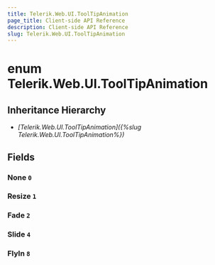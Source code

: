 ```yaml
---
title: Telerik.Web.UI.ToolTipAnimation
page_title: Client-side API Reference
description: Client-side API Reference
slug: Telerik.Web.UI.ToolTipAnimation
---
```


# enum Telerik.Web.UI.ToolTipAnimation

## Inheritance Hierarchy

* *[Telerik.Web.UI.ToolTipAnimation]({%slug Telerik.Web.UI.ToolTipAnimation%})*

## Fields

### None `0`

### Resize `1`

### Fade `2`

### Slide `4`

### FlyIn `8`


